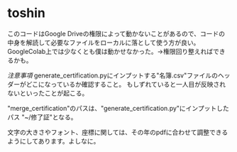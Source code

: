 # toshin

このコードはGoogle Driveの権限によって動かないことがあるので、コードの中身を解読して必要なファイルをローカルに落として使う方が良い。
GoogleColab上では少なくとも僕は動かせなかった。→権限回り整えればできるかも。

*注意事項*
generate_certification.pyにインプットする"名簿.csv"ファイルのヘッダーがどこになっているか確認すること。
もしずれていると一人目が反映されないといったことが起こる。

"merge_certification"のパスは、"generate_certification.py"にインプットしたパス "~/修了証"となる。

文字の大きさやフォント、座標に関しては、その年のpdfに合わせて調整できるようにしてあります。よしなに。
